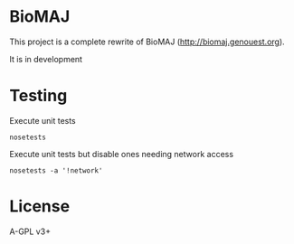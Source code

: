 BioMAJ
=====

This project is a complete rewrite of BioMAJ (http://biomaj.genouest.org).

It is in development

Testing
=======

Execute unit tests

    nosetests

Execute unit tests but disable ones needing network access

    nosetests -a '!network'

License
=======

A-GPL v3+
